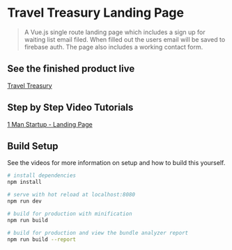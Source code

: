# Travel Treasury Landing Page

> A Vue.js single route landing page which includes a sign up for waiting list email filed. When filled out the users email will be saved to firebase auth. The page also includes a working contact form.

## See the finished product live
[Travel Treasury](https://traveltreasury.app)

## Step by Step Video Tutorials
[1 Man Startup - Landing Page](https://www.youtube.com/playlist?list=PL_D-RntzgLvZbeVxHwc1HmjsTTIrapG4L)


## Build Setup
See the videos for more information on setup and how to build this yourself.

``` bash
# install dependencies
npm install

# serve with hot reload at localhost:8080
npm run dev

# build for production with minification
npm run build

# build for production and view the bundle analyzer report
npm run build --report
```
